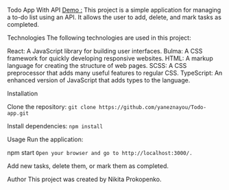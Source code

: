 Todo App With API
[Demo :](https://yaneznayou.github.io/react_todo-app-with-api/)
This project is a simple application for managing a to-do list using an API. It allows the user to add, delete, and mark tasks as completed.

Technologies
The following technologies are used in this project:

React: A JavaScript library for building user interfaces.
Bulma: A CSS framework for quickly developing responsive websites.
HTML: A markup language for creating the structure of web pages.
SCSS: A CSS preprocessor that adds many useful features to regular CSS.
TypeScript: An enhanced version of JavaScript that adds types to the language.

Installation

Clone the repository:
`git clone https://github.com/yaneznayou/Todo-app.git`

Install dependencies:
`npm install`

Usage
Run the application:

npm start
`Open your browser and go to http://localhost:3000/.`

Add new tasks, delete them, or mark them as completed.

Author
This project was created by Nikita Prokopenko.
